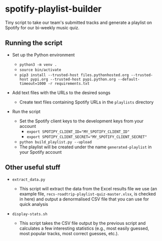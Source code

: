 # spotify-playlist-builder #

Tiny script to take our team's submitted tracks and generate a playlist on Spotify for our bi-weekly music quiz.

## Running the script ##

- Set up the Python environment
    - `python3 -m venv .`
    - `source bin/activate`
    - `pip3 install --trusted-host files.pythonhosted.org --trusted-host pypi.org --trusted-host pypi.python.org --default-timeout=1000 -r requirements.txt`

- Add text files with the URLs to the desired songs
    - Create text files containing Spotify URLs in the `playlists` directory

- Run the script
    - Set the Spotify client keys to the development keys from your account
        - `export SPOTIPY_CLIENT_ID="MY_SPOTIFY_CLIENT_ID"`
        - `export SPOTIPY_CLIENT_SECRET="MY_SPOTIFY_CLIENT_SECRET"`
    - `python build_playlist.py --upload`
    - The playlist will be created under the name `generated-playlist` in your Spotify account

## Other useful stuff ##

- `extract_data.py`
    - This script will extract the data from the Excel results file we use (an example file,
      `recs-roadtrip-playlist-quiz-master.xlsx`, is checked in here) and output a denormalised CSV file that you can use
      for quick analysis

- `display-stats.sh`
    - This script takes the CSV file output by the previous script and calculates a few interesting statistics (e.g.,
      most easily guessed, most popular tracks, most correct guesses, etc.).
